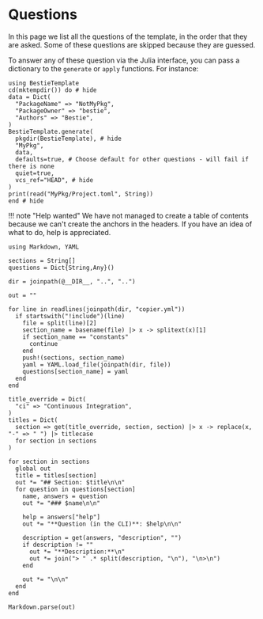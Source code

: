 # Questions

In this page we list all the questions of the template, in the order that they are asked.
Some of these questions are skipped because they are guessed.

To answer any of these question via the Julia interface, you can pass a dictionary to the `generate` or `apply` functions.
For instance:

```@example
using BestieTemplate
cd(mktempdir()) do # hide
data = Dict(
  "PackageName" => "NotMyPkg",
  "PackageOwner" => "bestie",
  "Authors" => "Bestie",
)
BestieTemplate.generate(
  pkgdir(BestieTemplate), # hide
  "MyPkg",
  data,
  defaults=true, # Choose default for other questions - will fail if there is none
  quiet=true,
  vcs_ref="HEAD", # hide
)
print(read("MyPkg/Project.toml", String))
end # hide
```

!!! note "Help wanted"
    We have not managed to create a table of contents because we can't create the anchors in the headers. If you have an idea of what to do, help is appreciated.

```@eval
using Markdown, YAML

sections = String[]
questions = Dict{String,Any}()

dir = joinpath(@__DIR__, "..", "..")

out = ""

for line in readlines(joinpath(dir, "copier.yml"))
  if startswith("!include")(line)
    file = split(line)[2]
    section_name = basename(file) |> x -> splitext(x)[1]
    if section_name == "constants"
      continue
    end
    push!(sections, section_name)
    yaml = YAML.load_file(joinpath(dir, file))
    questions[section_name] = yaml
  end
end

title_override = Dict(
  "ci" => "Continuous Integration",
)
titles = Dict(
  section => get(title_override, section, section) |> x -> replace(x, "-" => " ") |> titlecase
  for section in sections
)

for section in sections
  global out
  title = titles[section]
  out *= "## Section: $title\n\n"
  for question in questions[section]
    name, answers = question
    out *= "### $name\n\n"

    help = answers["help"]
    out *= "**Question (in the CLI)**: $help\n\n"

    description = get(answers, "description", "")
    if description != ""
      out *= "**Description:**\n"
      out *= join("> " .* split(description, "\n"), "\n>\n")
    end

    out *= "\n\n"
  end
end

Markdown.parse(out)
```
